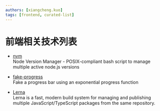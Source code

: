 ```yaml
---
authors: [xiangcheng.kuo]
tags: [frontend, curated-list]
---
```


# 前端相关技术列表

<!--truncate-->

- [nvm](https://github.com/nvm-sh/nvm)
  <br/>Node Version Manager - POSIX-compliant bash script to manage multiple active node.js versions

- [fake-progress](https://github.com/piercus/fake-progress)
  <br/>Fake a progress bar using an exponential progress function
- [Lerna](https://lerna.js.org/)
  <br/>Lerna is a fast, modern build system for managing and publishing multiple JavaScript/TypeScript packages from the same repository.